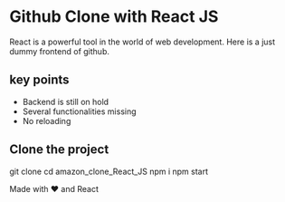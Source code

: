 # Github Clone with React JS

React is a powerful tool in the world of web development. Here is a just dummy frontend of github.

## key points

- Backend is still on hold
- Several functionalities missing
- No reloading

## Clone the project

git clone
cd amazon_clone_React_JS
npm i
npm start

Made with ❤️ and React
